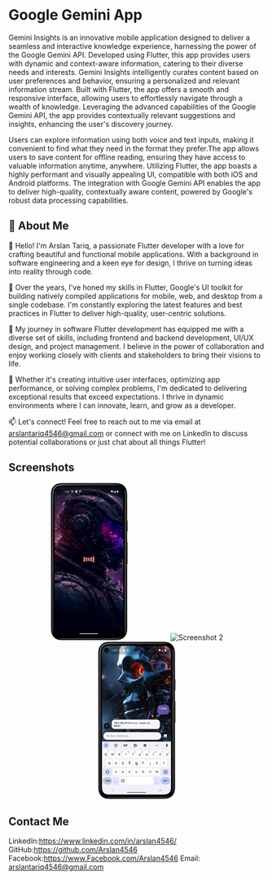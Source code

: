 # Google Gemini App
Gemini Insights is an innovative mobile application designed to deliver a seamless and interactive knowledge experience, harnessing the power of the Google Gemini API. Developed using Flutter, this app provides users with dynamic and context-aware information, catering to their diverse needs and interests. Gemini Insights intelligently curates content based on user preferences and behavior, ensuring a personalized and relevant information stream. Built with Flutter, the app offers a smooth and responsive interface, allowing users to effortlessly navigate through a wealth of knowledge. Leveraging the advanced capabilities of the Google Gemini API, the app provides contextually relevant suggestions and insights, enhancing the user's discovery journey.

Users can explore information using both voice and text inputs, making it convenient to find what they need in the format they prefer.The app allows users to save content for offline reading, ensuring they have access to valuable information anytime, anywhere. Utilizing Flutter, the app boasts a highly performant and visually appealing UI, compatible with both iOS and Android platforms. The integration with Google Gemini API enables the app to deliver high-quality, contextually aware content, powered by Google's robust data processing capabilities.

## 🚀 About Me
👋 Hello! I'm Arslan Tariq, a passionate Flutter developer with a love for crafting beautiful and functional mobile applications. With a background in software engineering and a keen eye for design, I thrive on turning ideas into reality through code.

🚀 Over the years, I've honed my skills in Flutter, Google's UI toolkit for building natively compiled applications for mobile, web, and desktop from a single codebase. I'm constantly exploring the latest features and best practices in Flutter to deliver high-quality, user-centric solutions.

💼 My journey in software Flutter development has equipped me with a diverse set of skills, including frontend and backend development, UI/UX design, and project management. I believe in the power of collaboration and enjoy working closely with clients and stakeholders to bring their visions to life.

🌟 Whether it's creating intuitive user interfaces, optimizing app performance, or solving complex problems, I'm dedicated to delivering exceptional results that exceed expectations. I thrive in dynamic environments where I can innovate, learn, and grow as a developer.

📫 Let's connect! Feel free to reach out to me via email at arslantariq4546@gmail.com or connect with me on LinkedIn to discuss potential collaborations or just chat about all things Flutter!
## Screenshots
<p align="center">
  <img src="https://github.com/Arslan4546/Gemini-Chat-App/blob/main/assets/screenshots/ss1.png" alt="Screenshot 1" width="30%" style="margin: 0 40px;"/>
  <img src="https://github.com/Arslan4546/Gemini-Chat-App/blob/main/assets/screenshots/ss2.png" alt="Screenshot 2" width="30%" style="margin: 0 40px;"/>
  <img src="https://github.com/Arslan4546/Gemini-Chat-App/blob/main/assets/screenshots/ss3.png" alt="Screenshot 3" width="30%" style="margin: 0 40px;"/>

</p>


## Contact Me

LinkedIn:https://www.linkedin.com/in/arslan4546/
GitHub:https://github.com/Arslan4546
Facebook:https://www.Facebook.com/Arslan4546
Email: arslantariq4546@gmail.com


